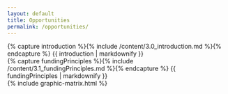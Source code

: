 ```yaml
---
layout: default
title: Opportunities
permalink: /opportunities/
---
```


<section class="introduction wrapper content">
{% capture introduction %}{% include /content/3.0_introduction.md %}{% endcapture %}
  {{ introduction | markdownify }}
</section>
<section>
  <div class="wrapper content">
    {% capture fundingPrinciples %}{% include /content/3.1_fundingPrinciples.md %}{% endcapture %}
      {{ fundingPrinciples | markdownify }}
  </div>
</section>
<section>
  <div class="wrapper content">
    <div class="fullWidth">
      {% include graphic-matrix.html %}
    </div>
  </div>
</section>

